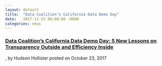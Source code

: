 ```yaml
---
layout: default
title:  "Data Coalition’s California Data Demo Day"
date:   2017-11-23 08:00:00 -0800
categories: news
---
```

<h3><a href="https://www.datacoalition.org/california-data-demo-day-5-new-lessons-on-transparency-outside-and-efficiency-inside/"
target="_blank">Data Coalition’s California Data Demo Day: 5 New Lessons on Transparency Outside and Efficiency Inside</a>
</h3>

, by Hudson Hollister posted on October 23, 2017
